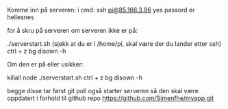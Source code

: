Komme inn på serveren:
i cmd:
ssh pi@85.166.3.96
yes
passord er hellesnes

for å skru på serveren
om serveren ikke er på:

./serverstart.sh (sjekk at du er i /home/pi, skal være der du lander etter ssh)
ctrl + z
bg
disown -h

Om den er på eller usikker:

killall node
./serverstart.sh
ctrl + z
bg
disown -h

begge disse tar først git pull også starter serveren
så den skal være oppdatert i forhold til github repo
https://github.com/Simenfhe/myapp.git
